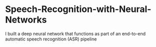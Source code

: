 # Speech-Recognition-with-Neural-Networks
I built a deep neural network that functions as part of an end-to-end automatic speech recognition (ASR) pipeline
